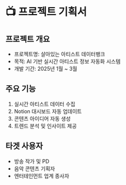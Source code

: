 # 📺 프로젝트 기획서

## 프로젝트 개요
- 프로젝트명: 살아있는 아티스트 데이터뱅크
- 목적: AI 기반 실시간 아티스트 정보 자동화 시스템
- 개발 기간: 2025년 1월 ~ 3월

## 주요 기능
1. 실시간 아티스트 데이터 수집
2. Notion 대시보드 자동 업데이트  
3. 콘텐츠 아이디어 자동 생성
4. 트렌드 분석 및 인사이트 제공

## 타겟 사용자
- 방송 작가 및 PD
- 음악 콘텐츠 기획자
- 엔터테인먼트 업계 종사자
